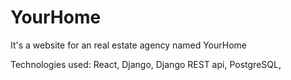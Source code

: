 # YourHome
It's a website for an real estate agency named YourHome


Technologies used:
React, Django, Django REST api, PostgreSQL,
